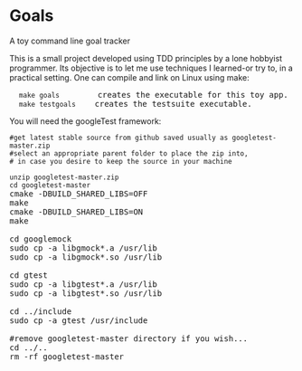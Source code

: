 # Goals
A toy command line goal tracker

This is a small project developed using TDD principles by a lone hobbyist programmer.
Its objective is to let me use techniques I learned-or try to, in a practical setting.
One can compile and link on Linux using make:
<pre>
  <code>make goals</code>        creates the executable for this toy app.
  <code>make testgoals</code>    creates the testsuite executable.
</pre>
You will need the googleTest framework:
<pre><code>#get latest stable source from github saved usually as googletest-master.zip
#select an appropriate parent folder to place the zip into,
# in case you desire to keep the source in your machine

unzip googletest-master.zip
cd googletest-master</code>
cmake -DBUILD_SHARED_LIBS=OFF
make
cmake -DBUILD_SHARED_LIBS=ON
make

cd googlemock
sudo cp -a libgmock*.a /usr/lib
sudo cp -a libgmock*.so /usr/lib

cd gtest
sudo cp -a libgtest*.a /usr/lib
sudo cp -a libgtest*.so /usr/lib

cd ../include
sudo cp -a gtest /usr/include

#remove googletest-master directory if you wish...
cd ../..
rm -rf googletest-master
</code></pre>
